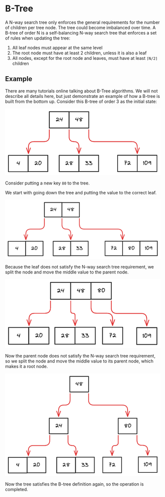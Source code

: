# B-Tree

A N-way search tree only enforces the general requirements for the number of children per tree node.
The tree could become imbalanced over time. A B-tree of order N is a self-balancing N-way search tree
that enforces a set of rules when updating the tree:

1. All leaf nodes must appear at the same level
2. The root node must have at least 2 children, unless it is also a leaf
3. All nodes, except for the root node and leaves, must have at least `⌈N/2⌉` children

## Example

There are many tutorials online talking about B-Tree algorithms.
We will not describe all details here, but just demonstrate an example of how a B-tree is built from the bottom up.
Consider this B-tree of order 3 as the initial state:

![b-tree-example-initial](b-tree-example-initial.png)

Consider putting a new key `80` to the tree.

We start with going down the tree and putting the value to the correct leaf.

![b-tree-example-put-key-1](b-tree-example-put-key-1.png)

Because the leaf does not satisfy the N-way search tree requirement, 
we split the node and move the middle value to the parent node.

![b-tree-example-put-key-2](b-tree-example-put-key-2.png)

Now the parent node does not satisfy the N-way search tree requirement,
so we split the node and move the middle value to its parent node, which makes it a root node.

![b-tree-example-put-key-3](b-tree-example-put-key-3.png)

Now the tree satisfies the B-tree definition again, so the operation is completed.



